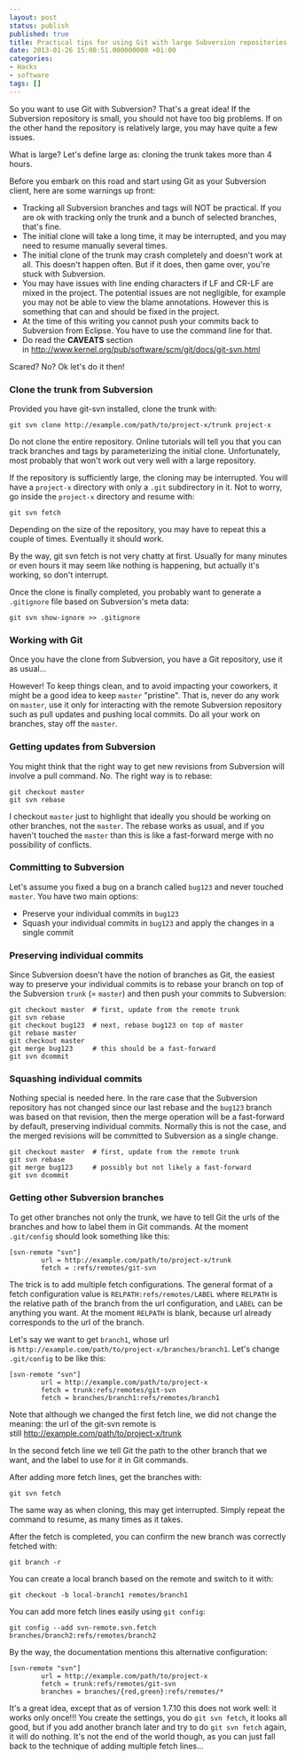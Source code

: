 ```yaml
---
layout: post
status: publish
published: true
title: Practical tips for using Git with large Subversion repositories
date: 2013-01-26 15:00:51.000000000 +01:00
categories:
- Hacks
- software
tags: []
---
```

So you want to use Git with Subversion? That's a great idea! If the Subversion repository is small, you should not have too big problems. If on the other hand the repository is relatively large, you may have quite a few issues.

What is large? Let's define large as: cloning the trunk takes more than 4 hours.

Before you embark on this road and start using Git as your Subversion client, here are some warnings up front:

- Tracking all Subversion branches and tags will NOT be practical. If you are ok with tracking only the trunk and a bunch of selected branches, that's fine.
- The initial clone will take a long time, it may be interrupted, and you may need to resume manually several times.
- The initial clone of the trunk may crash completely and doesn't work at all. This doesn't happen often. But if it does, then game over, you're stuck with Subversion.
- You may have issues with line ending characters if LF and CR-LF are mixed in the project. The potential issues are not negligible, for example you may not be able to view the blame annotations. However this is something that can and should be fixed in the project.
- At the time of this writing you cannot push your commits back to Subversion from Eclipse. You have to use the command line for that.
- Do read the **CAVEATS** section in http://www.kernel.org/pub/software/scm/git/docs/git-svn.html

Scared? No? Ok let's do it then!

### Clone the trunk from Subversion

Provided you have git-svn installed, clone the trunk with:

```
git svn clone http://example.com/path/to/project-x/trunk project-x
```

Do not clone the entire repository. Online tutorials will tell you that you can track branches and tags by parameterizing the initial clone. Unfortunately, most probably that won't work out very well with a large repository.

If the repository is sufficiently large, the cloning may be interrupted. You will have a `project-x` directory with only a `.git` subdirectory in it. Not to worry, go inside the `project-x` directory and resume with:

```
git svn fetch
```

Depending on the size of the repository, you may have to repeat this a couple of times. Eventually it should work.

By the way, git svn fetch is not very chatty at first. Usually for many minutes or even hours it may seem like nothing is happening, but actually it's working, so don't interrupt.

Once the clone is finally completed, you probably want to generate a `.gitignore` file based on Subversion's meta data:

```
git svn show-ignore >> .gitignore
```


### Working with Git

Once you have the clone from Subversion, you have a Git repository, use it as usual...

However! To keep things clean, and to avoid impacting your coworkers, it might be a good idea to keep `master` "pristine". That is, never do any work on `master`, use it only for interacting with the remote Subversion repository such as pull updates and pushing local commits. Do all your work on branches, stay off the `master`.

### Getting updates from Subversion

You might think that the right way to get new revisions from Subversion will involve a pull command. No. The right way is to rebase:

```
git checkout master
git svn rebase
```

I checkout `master` just to highlight that ideally you should be working on other branches, not the `master`. The rebase works as usual, and if you haven't touched the `master` than this is like a fast-forward merge with no possibility of conflicts.

### Committing to Subversion

Let's assume you fixed a bug on a branch called `bug123` and never touched `master`. You have two main options:

- Preserve your individual commits in `bug123`
- Squash your individual commits in `bug123` and apply the changes in a single commit


### Preserving individual commits

Since Subversion doesn't have the notion of branches as Git, the easiest way to preserve your individual commits is to rebase your branch on top of the Subversion `trunk` (= `master`) and then push your commits to Subversion:

```
git checkout master  # first, update from the remote trunk
git svn rebase
git checkout bug123  # next, rebase bug123 on top of master
git rebase master
git checkout master
git merge bug123     # this should be a fast-forward
git svn dcommit
```


### Squashing individual commits

Nothing special is needed here. In the rare case that the Subversion repository has not changed since our last rebase and the `bug123` branch was based on that revision, then the merge operation will be a fast-forward by default, preserving individual commits. Normally this is not the case, and the merged revisions will be committed to Subversion as a single change.

```
git checkout master  # first, update from the remote trunk
git svn rebase
git merge bug123     # possibly but not likely a fast-forward
git svn dcommit
```


### Getting other Subversion branches

To get other branches not only the trunk, we have to tell Git the urls of the branches and how to label them in Git commands. At the moment `.git/config` should look something like this:

```
[svn-remote "svn"]
        url = http://example.com/path/to/project-x/trunk
        fetch = :refs/remotes/git-svn
```

The trick is to add multiple fetch configurations. The general format of a fetch configuration value is `RELPATH:refs/remotes/LABEL` where `RELPATH` is the relative path of the branch from the url configuration, and `LABEL` can be anything you want. At the moment `RELPATH` is blank, because url already corresponds to the url of the branch.

Let's say we want to get `branch1`, whose url is `http://example.com/path/to/project-x/branches/branch1`. Let's change `.git/config` to be like this:

```
[svn-remote "svn"]
        url = http://example.com/path/to/project-x
        fetch = trunk:refs/remotes/git-svn
        fetch = branches/branch1:refs/remotes/branch1
```

Note that although we changed the first fetch line, we did not change the meaning: the url of the git-svn remote is still http://example.com/path/to/project-x/trunk

In the second fetch line we tell Git the path to the other branch that we want, and the label to use for it in Git commands.

After adding more fetch lines, get the branches with:

```
git svn fetch
```

The same way as when cloning, this may get interrupted. Simply repeat the command to resume, as many times as it takes.

After the fetch is completed, you can confirm the new branch was correctly fetched with:

```
git branch -r
```

You can create a local branch based on the remote and switch to it with:

```
git checkout -b local-branch1 remotes/branch1
```

You can add more fetch lines easily using `git config`:

```
git config --add svn-remote.svn.fetch branches/branch2:refs/remotes/branch2
```

By the way, the documentation mentions this alternative configuration:

```
[svn-remote "svn"]
        url = http://example.com/path/to/project-x
        fetch = trunk:refs/remotes/git-svn
        branches = branches/{red,green}:refs/remotes/*
```

It's a great idea, except that as of version 1.7.10 this does not work well: it works only once!!! You create the settings, you do `git svn fetch`, it looks all good, but if you add another branch later and try to do `git svn fetch` again, it will do nothing. It's not the end of the world though, as you can just fall back to the technique of adding multiple fetch lines...
